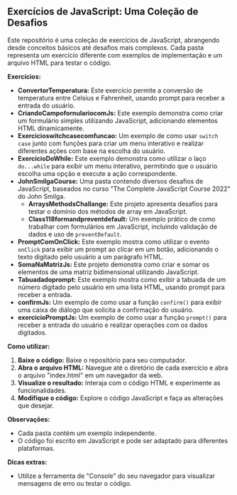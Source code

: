 ##  Exercícios de JavaScript: Uma Coleção de Desafios 

Este repositório é uma coleção de exercícios de JavaScript,  abrangendo desde conceitos básicos até desafios mais complexos.  Cada pasta representa um exercício diferente com exemplos de implementação e um arquivo HTML para testar o código.  

**Exercícios:**

* **ConvertorTemperatura:** Este exercício permite a conversão de temperatura entre Celsius e Fahrenheit,  usando prompt para receber a entrada do usuário.
* **CriandoCampofornulariocomJs:**  Este exemplo demonstra como criar um formulário simples utilizando JavaScript,  adicionando elementos HTML dinamicamente.
* **Exercicioswitchcasecomfuncao:**  Um exemplo de como usar `switch case` junto com funções para criar um menu interativo e realizar diferentes ações com base na escolha do usuário. 
* **ExercícioDoWhile:**  Este exemplo demonstra como utilizar o laço `do...while`  para exibir um menu interativo,  permitindo que o usuário escolha uma opção e execute a ação correspondente.
* **JohnSmilgaCourse:**  Uma pasta contendo diversos desafios de JavaScript, baseados no curso "The Complete JavaScript Course 2022" do John Smilga. 
    * **ArraysMethodsChallange:**  Este projeto apresenta desafios para testar o domínio dos métodos de array em JavaScript.
    * **Class118formandpreventdefault:**  Um exemplo prático de como trabalhar com formulários em JavaScript,  incluindo validação de dados e uso de `preventDefault`.
* **PromptComOnClick:**  Este exemplo mostra como utilizar o evento `onClick` para exibir um prompt  ao clicar em um botão,  adicionando o texto digitado pelo usuário a um parágrafo HTML.
* **SomaNaMatrizJs:**  Este projeto demonstra como criar e somar os elementos de uma matriz bidimensional utilizando JavaScript.
* **Tabuadadoprompt:**  Este exemplo mostra como exibir a tabuada de um número digitado pelo usuário em uma lista HTML, usando prompt para receber a entrada. 
* **confirmJs:**  Um exemplo de como usar a função `confirm()` para  exibir uma caixa de diálogo que solicita a confirmação do usuário. 
* **exercicioPromptJs:** Um exemplo de como usar a função `prompt()` para receber a entrada do usuário e realizar operações com os dados digitados. 

**Como utilizar:**

1. **Baixe o código:**  Baixe o repositório para seu computador. 
2. **Abra o arquivo HTML:**  Navegue até o diretório de cada exercício e abra o arquivo "index.html"  em um navegador da web.
3. **Visualize o resultado:**  Interaja com o código HTML e experimente as funcionalidades.
4. **Modifique o código:**  Explore o código JavaScript e faça as alterações que desejar.

**Observações:**

- Cada pasta contém um exemplo independente.
- O código foi escrito em JavaScript e pode ser adaptado para diferentes plataformas.

**Dicas extras:**

- Utilize a ferramenta de "Console" do seu navegador para visualizar mensagens de erro ou testar o código. 



